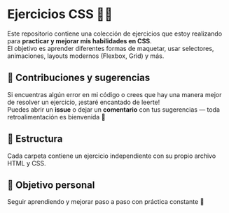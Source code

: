 # Ejercicios CSS 🧠🎨

Este repositorio contiene una colección de ejercicios que estoy realizando para **practicar y mejorar mis habilidades en CSS**.  
El objetivo es aprender diferentes formas de maquetar, usar selectores, animaciones, layouts modernos (Flexbox, Grid) y más.

## 💬 Contribuciones y sugerencias

Si encuentras algún error en mi código o crees que hay una manera mejor de resolver un ejercicio, ¡estaré encantado de leerte!  
Puedes abrir un **issue** o dejar un **comentario** con tus sugerencias — toda retroalimentación es bienvenida 🙌

## 📁 Estructura

Cada carpeta contiene un ejercicio independiente con su propio archivo HTML y CSS.

## 🚀 Objetivo personal

Seguir aprendiendo y mejorar paso a paso con práctica constante 💪

